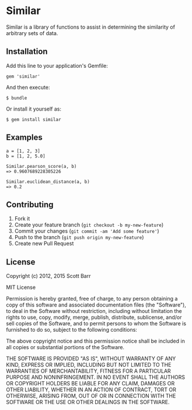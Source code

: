 # Similar

Similar is a library of functions to assist in determining the similarity
of arbitrary sets of data.

## Installation

Add this line to your application's Gemfile:

    gem 'similar'

And then execute:

    $ bundle

Or install it yourself as:

    $ gem install similar

## Examples

    a = [1, 2, 3]
    b = [1, 2, 5.0]

    Similar.pearson_score(a, b)
    => 0.9607689228305226

    Similar.euclidean_distance(a, b)
    => 0.2

## Contributing

1. Fork it
2. Create your feature branch (`git checkout -b my-new-feature`)
3. Commit your changes (`git commit -am 'Add some feature'`)
4. Push to the branch (`git push origin my-new-feature`)
5. Create new Pull Request

## License

Copyright (c) 2012, 2015 Scott Barr

MIT License

Permission is hereby granted, free of charge, to any person obtaining
a copy of this software and associated documentation files (the
"Software"), to deal in the Software without restriction, including
without limitation the rights to use, copy, modify, merge, publish,
distribute, sublicense, and/or sell copies of the Software, and to
permit persons to whom the Software is furnished to do so, subject to
the following conditions:

The above copyright notice and this permission notice shall be
included in all copies or substantial portions of the Software.

THE SOFTWARE IS PROVIDED "AS IS", WITHOUT WARRANTY OF ANY KIND,
EXPRESS OR IMPLIED, INCLUDING BUT NOT LIMITED TO THE WARRANTIES OF
MERCHANTABILITY, FITNESS FOR A PARTICULAR PURPOSE AND
NONINFRINGEMENT. IN NO EVENT SHALL THE AUTHORS OR COPYRIGHT HOLDERS BE
LIABLE FOR ANY CLAIM, DAMAGES OR OTHER LIABILITY, WHETHER IN AN ACTION
OF CONTRACT, TORT OR OTHERWISE, ARISING FROM, OUT OF OR IN CONNECTION
WITH THE SOFTWARE OR THE USE OR OTHER DEALINGS IN THE SOFTWARE.
